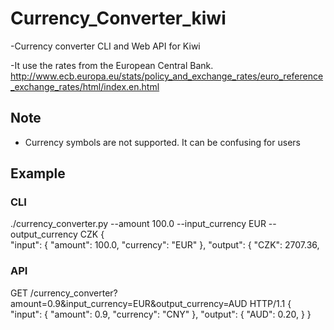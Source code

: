# Currency_Converter_kiwi
-Currency converter CLI and Web API for Kiwi

-It use the rates from the European Central Bank. http://www.ecb.europa.eu/stats/policy_and_exchange_rates/euro_reference_exchange_rates/html/index.en.html 

## Note

- Currency symbols are not supported. It can be confusing for users 

## Example

### CLI

./currency_converter.py --amount 100.0 --input_currency EUR --output_currency CZK
{   
    "input": {
        "amount": 100.0,
        "currency": "EUR"
    },
    "output": {
        "CZK": 2707.36, 
### API

GET /currency_converter?amount=0.9&input_currency=EUR&output_currency=AUD HTTP/1.1
{   
    "input": {
        "amount": 0.9,
        "currency": "CNY"
    },
    "output": {
        "AUD": 0.20, 
    }
}
